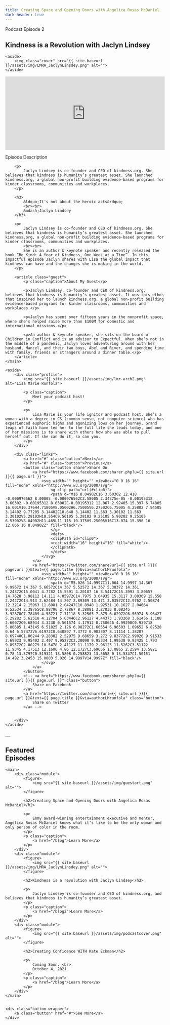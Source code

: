 ```yaml
---
title: Creating Space and Opening Doors with Angelica Rosas McDaniel
dark-header: true
---
```


<section class="section blog__intro">
    <main>
        <p class="caption">Podcast Episode 2</p>
        <h2>
            Kindness is a Revolution with Jaclyn Lindsey
        </h2>
    </main>

    <aside>
        <img class="cover" src="{{ site.baseurl }}/assets/img/LMRA_JaclynLinsdey.png" alt="">
    </aside>
</section>

<section class="section blog__embed">
    <iframe src="https://open.spotify.com/embed/episode/2pUYmyZNmDvMRBGnaFHw4e" width="100%" height="232" frameBorder="0" allowtransparency="true" allow="encrypted-media"></iframe>
    <!-- <iframe src="https://open.spotify.com/embed/episode/3aoeqplXeUzDO1Zq9lJacZ?theme=0" width="100%" height="152" frameBorder="0" allowtransparency="true" allow="encrypted-media"></iframe> -->
</section>

<section class="section blog__content">
    <main>
        <p class="caption">
            Episode Description
        </p>

        <p>
            Jaclyn Lindsey is co-founder and CEO of kindness.org. She believes that kindness is humanity’s greatest asset. She launched kindness.org, a global non-profit building evidence-based programs for kinder classrooms, communities and workplaces. 
        </p>

        <h3>
            &ldquo;It's not about the heroic acts&rdquo;
            <br><br>
            &mdash;Jaclyn Lindsey
        </h3>

        <p>
            Jaclyn Lindsey is co-founder and CEO of kindness.org. She believes that kindness is humanity’s greatest asset. She launched kindness.org, a global non-profit building evidence-based programs for kinder classrooms, communities and workplaces. 
            <br><br>
            She is an author & keynote speaker and recently released the book “Be Kind: A Year of Kindness, One Week at a Time”. In this impactful episode Jaclyn shares with Lisa the global impact that kindness can have and the changes she is making in the world.
        </p>
        
        <article class="guest">
            <p class="caption">About My Guest</p>

            <p>Jaclyn Lindsey, co-founder and CEO of kindness.org, believes that kindness is humanity’s greatest asset. It was this ethos that inspired her to launch kindness.org, a global non-profit building evidence-based programs for kinder classrooms, communities and workplaces.</p>

            <p>Jaclyn has spent over fifteen years in the nonprofit space, where she’s helped raise more than $100M for domestic and international missions.</p>

            <p>An author & keynote speaker, she sits on the board of Children in Conflict and is an advisor to Expectful. When she’s not in the middle of a pandemic, Jaclyn loves adventuring around with her husband, Mancel, and their two boys, Abel and River, and spending time with family, friends or strangers around a dinner table.</p>
        </article>
    </main>

    <aside>
        <div class="profile">
            <img src="{{ site.baseurl }}/assets/img/lmr-arch2.png" alt="Lisa Marie Runfola">

            <p class="caption">
                Meet your podcast host!
            </p>

            <p>
                Lisa Marie is your life ignitor and podcast host. She’s a woman with a degree in CS (common sense, not computer science) who has experienced euphoric highs and agonizing lows on her journey. Grand leaps of faith have led her to the full life she leads today, and one of her missions is to share with others how she was able to pull herself out. If she can do it, so can you.
            </p>
        </div>

        <div class="links">
            <a href="#" class="button">Next</a>
            <a href="#" class="button">Previous</a>
            <button class="button share">Share On
                <a href="https://www.facebook.com/sharer.php?u={{ site.url }}{{ page.url }}">
                    <svg width="" height="" viewBox="0 0 16 16" fill="none" xmlns="http://www.w3.org/2000/svg">
                        <g clip-path="url(#clip0)">
                        <path d="M16 8.04902C16 3.60302 12.418 -0.000976562 8.00005 -0.000976562C3.58005 2.34375e-05 -0.00195312 3.60302 -0.00195312 8.05002C-0.00195312 12.067 2.92405 15.397 6.74805 16.001V10.376H4.71805V8.05002H6.75005V6.27502C6.75005 4.25802 7.94505 3.14402 9.77205 3.14402C10.648 3.14402 11.563 3.30102 11.563 3.30102V5.28102H10.554C9.56105 5.28102 9.25105 5.90202 9.25105 6.53902V8.04902H11.469L11.115 10.375H9.25005V16C13.074 15.396 16 12.066 16 8.04902Z" fill="black"/>
                        </g>
                        <defs>
                        <clipPath id="clip0">
                        <rect width="16" height="16" fill="white"/>
                        </clipPath>
                        </defs>
                    </svg>                        
                </a>
                <a href="https://twitter.com/share?url={{ site.url }}{{ page.url }}&text={{ page.title }}&via=authorLMrunfola">
                    <svg width="" height="" viewBox="0 0 16 16" fill="none" xmlns="http://www.w3.org/2000/svg">
                        <path d="M5.026 14.9997C11.064 14.9997 14.367 9.99672 14.367 5.66572C14.367 5.52572 14.367 5.38372 14.361 5.24372C15.0041 4.7782 15.5591 4.20187 16 3.54172C15.3993 3.80657 14.7628 3.98112 14.111 4.05972C14.7975 3.64935 15.3117 3.00369 15.558 2.24272C14.913 2.62484 14.207 2.89309 13.471 3.03572C12.9762 2.50874 12.3214 2.15963 11.6081 2.04247C10.8948 1.92531 10.1627 2.04664 9.52534 2.38765C8.88796 2.72867 8.38081 3.27035 8.08245 3.92878C7.78409 4.58721 7.71118 5.32565 7.875 6.02972C6.56974 5.96427 5.29282 5.62518 4.12704 5.03446C2.96127 4.44373 1.93268 3.61456 1.108 2.60072C0.68934 3.3238 0.561574 4.17912 0.750646 4.99298C0.939718 5.80685 1.43145 6.51825 2.126 6.98272C1.60554 6.96503 1.09652 6.82528 0.64 6.57472V6.61972C0.640897 7.3772 0.903307 8.11114 1.38287 8.69748C1.86244 9.28382 2.52975 9.68659 3.272 9.83772C2.99026 9.91533 2.69923 9.95402 2.407 9.95272C2.20098 9.95334 1.99538 9.93425 1.793 9.89572C2.00279 10.5478 2.41127 11.1179 2.96125 11.5262C3.51122 11.9345 4.17513 12.1606 4.86 12.1727C3.69656 13.0865 2.2594 13.5821 0.78 13.5797C0.519321 13.5808 0.258823 13.5658 0 13.5347C1.50151 14.492 3.2453 15.0003 5.026 14.9997V14.9997Z" fill="black"/>
                    </svg>                        
                </a>
            </button>
            <!-- <a href="https://www.facebook.com/sharer.php?u={{ site.url }}{{ page.url }}" class="button">
                Share on Facebook
            </a>
            <a href="https://twitter.com/share?url={{ site.url }}{{ page.url }}&text={{ page.title }}&via=authorLMrunfola" class="button">
                Share on Twitter
            </a> -->


        </div>
    </aside>
</section>

<section class="section blog__platforms">
    <div>
        <a target="_blank" href="http://open.spotify.com/show/5pTb7oeq8l4wVDvKdjV37K?si=EgCLmkPZTRqHxfZHdiZNbg&dl_branch=1">
            <img src="{{ site.baseurl }}/assets/img/icon-spotify.svg" alt="">
        </a>
        <a target="_blank" href="http://podcasts.apple.com/us/podcast/whats-not-being-said/id1585501408">
            <img src="{{ site.baseurl }}/assets/img/icon-podcast.svg" alt="">
        </a>
        <a target="_blank" href="http://music.amazon.com/podcasts/4b7f2943-cfbb-4036-9e70-f4c392924d57/whats-not-being-said">
            <img src="{{ site.baseurl }}/assets/img/icon-audible.svg" alt="">
        </a>
        <!-- <a target="_blank" href="#">
            <img src="{{ site.baseurl }}/assets/img/icon-google-podcasts.svg" alt="">
        </a> -->
        <a target="_blank" href="http://www.stitcher.com/podcast/voice-for-possibility/whats-not-being-said">
            <img src="{{ site.baseurl }}/assets/img/icon-stitcher.svg" alt="">
        </a>
        <a target="_blank" href="http://iheart.com/podcast/86823733/">
            <img src="{{ site.baseurl }}/assets/img/icon-heart.svg" alt="">
        </a>
    </div>
</section>

<section class="section podcast__featured blog__featured">
    <h1>Featured <br class="hide--mobile">
        <span class="shift">
            Episodes
        </span>
    </h1>

    <main>
        <div class="module">
            <figure>
                <img src="{{ site.baseurl }}/assets/img/guestart.png" alt="">
            </figure>
    
            <h2>Creating Space and Opening Doors with Angelica Rosas McDaniel</h2>
    
            <p>
                Emmy award-winning entertainment executive and mentor, Angelica Rosas McDaniel knows what it’s like to be the only woman and only person of color in the room.
            </p>
            <p class="caption">
                <a href="/blog">Learn More</a>
            </p>
        </div>
        <div class="module">
            <figure>
                <img src="{{ site.baseurl }}/assets/img/LMRA_JaclynLinsdey.png" alt="">
            </figure>
    
            <h2>Kindness is a revolution with Jaclyn Lindsey</h2>
    
            <p>
                Jaclyn Lindsey is co-founder and CEO of kindness.org, and believes that kindness is humanity’s greatest asset.
            </p>
            <p class="caption">
                <a href="/blog2">Learn More</a>
            </p>
        </div>
        <div class="module">
            <figure>
                <img src="{{ site.baseurl }}/assets/img/podcastcover.png" alt="">
            </figure>
    
            <h2>Creating Confidence WITH Kate Eckman</h2>
    
            <p>
                Coming Soon. <br>
                October 4, 2021
            </p>
            <p class="caption">
                <a href="/blog">Learn More</a>
            </p>
        </div>
    </main>

    
    <div class="button-wrapper">
        <a class="button" href="#">See More</a>
    </div>
</section>